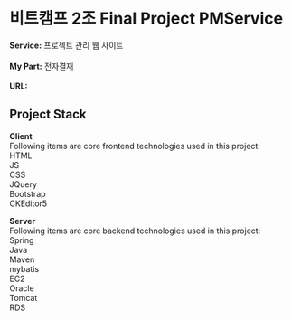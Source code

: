 # 비트캠프 2조 Final Project PMService

**Service:** 프로젝트 관리 웹 사이트<br/><br/>
**My Part:** 전자결재<br/><br/>
**URL:**<br/>

## Project Stack
**Client**
<br/>
Following items are core frontend technologies used in this project:<br/>
HTML<br/>
JS<br/>
CSS<br/>
JQuery<br/>
Bootstrap<br/>
CKEditor5<br/>

**Server**
<br/>
Following items are core backend technologies used in this project:<br/>
Spring<br/>
Java<br/>
Maven<br/>
mybatis<br/>
EC2<br/>
Oracle<br/>
Tomcat<br/>
RDS<br/>




